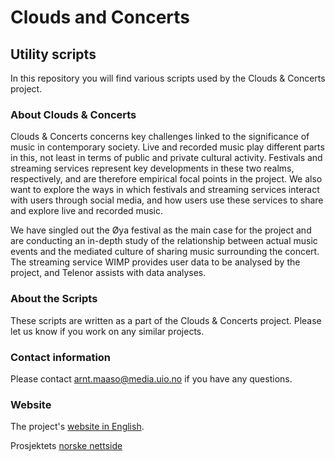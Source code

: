 ﻿# Clouds and Concerts
## Utility scripts

In this repository you will find various scripts used by the Clouds & Concerts project. 

### About Clouds & Concerts

Clouds & Concerts concerns key challenges linked to the significance of music in contemporary society. Live and recorded music play different parts in this, not least in terms of public and private cultural activity. Festivals and streaming services represent key developments in these two realms, respectively, and are therefore empirical focal points in the project. We also want to explore the ways in which festivals and streaming services interact with users through social media, and how users use these services to share and explore live and recorded music.

We have singled out the Øya festival  as the main case for the project and are conducting an in-depth study of the relationship between actual music events and the mediated culture of sharing music surrounding the concert. The streaming service WIMP provides user data to be analysed by the project, and Telenor assists with data analyses.


### About the Scripts

These scripts are written as a part of the Clouds & Concerts project. Please let us know if you work on any similar projects.


### Contact information
Please contact arnt.maaso@media.uio.no if you have any questions.

### Website
The project's [website in English](http://hf.uio.no/cloudsandconcerts).

Prosjektets [norske nettside](http://hf.uio.no/skyogscene)